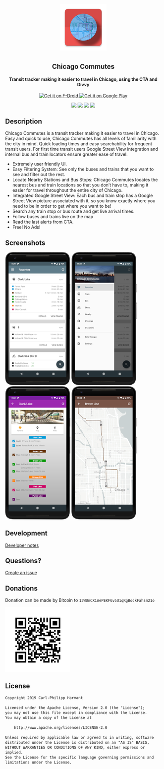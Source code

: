 <p align="center"><img src="metadata/en-US/images/icon.png" align="center" width="150" hspace="10" vspace="10"></p>
<h2 align="center"><b>Chicago Commutes</b></h2>
<h4 align="center">Transit tracker making it easier to travel in Chicago, using the CTA and Divvy</h4>
<p align="center">
    <a href="https://f-droid.org/en/packages/fr.cph.chicago.foss" target="_blank">
        <img src="https://fdroid.gitlab.io/artwork/badge/get-it-on.png" alt="Get it on F-Droid" height="70"/>
    </a>
    <a href="https://play.google.com/store/apps/details?id=fr.cph.chicago" target="_blank">
        <img src="https://play.google.com/intl/en_us/badges/images/generic/en_badge_web_generic.png" alt="Get it on Google Play" height="70"/>
    </a>
</p>

<p align="center">
<a href="https://travis-ci.org/carlphilipp/chicago-commutes" alt="Build Status"><img src="https://travis-ci.org/carlphilipp/chicago-commutes.svg?branch=master"></a>
<a href="https://f-droid.org/en/packages/fr.cph.chicago.foss" alt="FDroid version"><img src="https://img.shields.io/f-droid/v/fr.cph.chicago.foss.svg"></a>
<a href="LICENSE.txt" alt="Project License"><img src="https://img.shields.io/badge/license-Apache--2.0-blue.svg"></a>
<a href="" alt="Libraries.io for GitHub"><img src="https://img.shields.io/librariesio/github/carlphilipp/chicago-commutes.svg"></a>
</p>

## Description

Chicago Commutes is a transit tracker making it easier to travel in Chicago. Easy and quick to use, Chicago Commutes has all levels of familiarity with the city in mind. Quick loading times and easy searchability for frequent transit users. For first time transit users Google Street View integration and internal bus and train locators ensure greater ease of travel.

<p />

* Extremely user friendly UI.
* Easy Filtering System: See only the buses and trains that you want to see and filter out the rest.
* Locate Nearby Stations and Bus Stops: Chicago Commutes locates the nearest bus and train locations so that you don’t have to, making it easier for travel throughout the entire city of Chicago.
* Integrated Google Street View: Each bus and train stop has a Google Street View picture associated with it, so you know exactly where you need to be in order to get where you want to be!
* Search any train stop or bus route and get live arrival times.
* Follow buses and trains live on the map
* Read the last alerts from CTA.
* Free! No Ads!

## Screenshots
<p>
    <img src="metadata/en-US/phoneScreenshots/1.png" width="210" />
    <img src="metadata/en-US/phoneScreenshots/2.png" width="210" />
    <img src="metadata/en-US/phoneScreenshots/3.png" width="210" />
    <img src="metadata/en-US/phoneScreenshots/4.png" width="210" />
</p>

## Development

[Developer notes](DEV.md)

## Questions?
[Create an issue](https://github.com/carlphilipp/chicago-commutes/issues/new)

## Donations

Donation can be made by Bitcoin to `13WUmCX1AePEKFGv5U1qRgBockFahsm21o`

[![Bitcoin](images/qrcode.png)](bitcoin:13WUmCX1AePEKFGv5U1qRgBockFahsm21o)

## License
```
Copyright 2019 Carl-Philipp Harmant

Licensed under the Apache License, Version 2.0 (the "License");
you may not use this file except in compliance with the License.
You may obtain a copy of the License at

    http://www.apache.org/licenses/LICENSE-2.0

Unless required by applicable law or agreed to in writing, software
distributed under the License is distributed on an "AS IS" BASIS,
WITHOUT WARRANTIES OR CONDITIONS OF ANY KIND, either express or implied.
See the License for the specific language governing permissions and
limitations under the License.
```
